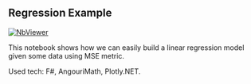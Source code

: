 ## Regression Example

[![NbViewer](https://img.shields.io/badge/View-nbviewer-green)](https://nbviewer.org/github/WhiteBlackGoose/RegressionExample/blob/main/LinearRegression.ipynb)

This notebook shows how we can easily build a linear regression model given some data using MSE metric.

Used tech: F#, AngouriMath, Plotly.NET.
